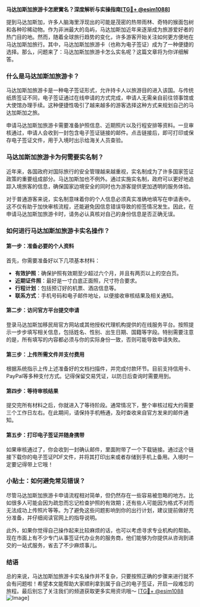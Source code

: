 **马达加斯加旅游卡怎麽實名？深度解析与实操指南[[TG💪+ @esim1088](https://t.me/s/esim1088)]**

提到马达加斯加，许多人脑海里浮现出的可能是茂密的热带雨林、奇特的猴面包树和各种珍稀动物。作为非洲最大的岛屿，马达加斯加近年来逐渐成为旅游爱好者的热门目的地。然而，随着全球旅行趋势的变化，许多游客开始关注如何更方便地在马达加斯加旅行。其中，马达加斯加旅游卡（也称为电子签证）成为了一种便捷的选择。那么，问题来了：马达加斯加旅游卡怎么实名呢？这篇文章将为你详细解答。

### 什么是马达加斯加旅游卡？

马达加斯加旅游卡是一种电子签证形式，允许持卡人以旅游目的进入该国。与传统纸质签证不同，电子签证通过在线申请的方式完成，申请人无需亲自前往领事馆或大使馆办理手续。这种便捷性吸引了越来越多的游客选择这种方式来规划自己的马达加斯加之旅。

申请马达加斯加旅游卡需要准备护照信息、近期照片以及行程安排等资料。一旦审核通过，申请人会收到一封包含电子签证链接的邮件。点击链接后，即可打印或保存电子签证文件，用于入境时出示给海关人员查验。

### 马达加斯加旅游卡为何需要实名制？

近年来，各国政府对国际旅行的安全管理越来越重视，实名制成为了许多国家签证政策的重要组成部分。马达加斯加也不例外。通过实施实名制，政府可以更好地追踪入境旅客的信息，确保国家边境安全的同时也为游客提供更加透明的服务体验。

对于普通游客来说，实名制意味着你的个人信息必须真实准确地填写在申请表中。这不仅有助于加快审核流程，还能避免因信息错误导致的拒签情况发生。因此，在申请马达加斯加旅游卡时，请务必认真核对自己的身份信息是否正确无误。

### 如何进行马达加斯加旅游卡实名操作？

#### 第一步：准备必要的个人资料

首先，你需要准备好以下几项基本材料：

- **有效护照**：确保护照有效期至少超过六个月，并且有两页以上的空白页。
- **近期证件照**：最好是一寸白底正面照，尺寸符合要求。
- **行程计划**：包括预订好的机票、酒店信息等。
- **联系方式**：手机号码和电子邮件地址，以便接收审核结果及相关通知。

#### 第二步：访问官方平台提交申请

登录马达加斯加移民局官方网站或其他授权代理机构提供的在线服务平台。按照提示一步步填写相关信息，包括姓名、性别、出生日期、国籍等字段。特别需要注意的是，所有填写的内容都必须与你的实际身份一致，否则可能导致申请失败。

#### 第三步：上传所需文件并支付费用

根据系统指示上传上述准备好的文档扫描件，并完成付款环节。目前支持信用卡、PayPal等多种支付方式。记得保留交易凭证，以防日后查询时需要用到。

#### 第四步：等待审核结果

提交完所有材料之后，你就进入了等待阶段。通常情况下，整个审核过程大约需要三个工作日左右。在此期间，请保持手机畅通，及时查收来自官方发来的邮件通知。

#### 第五步：打印电子签证并随身携带

如果审核通过了，你会收到一封确认邮件，里面附带了一个下载链接。通过这个链接下载你的电子签证PDF文件，并将其打印出来或者存储到手机上备用。入境时一定要记得带上它哦！

### 小贴士：如何避免常见错误？

尽管马达加斯加旅游卡申请流程相对简单，但仍然存在一些容易被忽略的地方。比如很多人可能会因为疏忽而忘记检查护照的有效期；还有些人可能因为格式不对而无法成功上传照片等等。为了避免这些问题影响到你的出行计划，建议提前做好充分准备，并仔细阅读官网上的指导说明。

此外，如果你觉得自己操作起来比较麻烦的话，也可以考虑寻求专业机构的帮助。现在市面上有不少专门从事签证代办业务的服务商，他们能够为你提供从咨询到递交的一站式服务，省去了不少麻烦事儿。

### 结语

总的来说，马达加斯加旅游卡实名操作并不复杂，只要按照正确的步骤来进行就不会有问题啦！希望本文能帮助大家顺利拿到属于自己的电子签证，开启一段难忘的旅程。最后别忘了关注我们的频道获取更多实用资讯哦～ [[TG💪+ @esim1088](https://t.me/s/esim1088) ![Image](https://i.postimg.cc/4NQfJmqS/Snipaste-2025-05-13-00-14-12.png)]